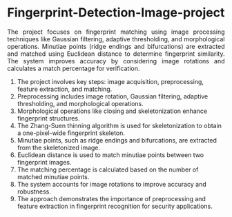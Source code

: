# Fingerprint-Detection-Image-project

<p style="text-align: justify;">
    The project focuses on fingerprint matching using image processing techniques like Gaussian filtering, adaptive thresholding, and morphological operations. Minutiae points (ridge endings and bifurcations) are extracted and matched using Euclidean distance to determine fingerprint similarity. The system improves accuracy by considering image rotations and calculates a match percentage for verification.
</p>

1. The project involves key steps: image acquisition, preprocessing, feature extraction, and matching.
2. Preprocessing includes image rotation, Gaussian filtering, adaptive thresholding, and morphological operations.
3. Morphological operations like closing and skeletonization enhance fingerprint structures.
4. The Zhang-Suen thinning algorithm is used for skeletonization to obtain a one-pixel-wide fingerprint skeleton.
5. Minutiae points, such as ridge endings and bifurcations, are extracted from the skeletonized image.
6. Euclidean distance is used to match minutiae points between two fingerprint images.
7. The matching percentage is calculated based on the number of matched minutiae points.
8. The system accounts for image rotations to improve accuracy and robustness.
9. The approach demonstrates the importance of preprocessing and feature extraction in fingerprint recognition for security applications.

